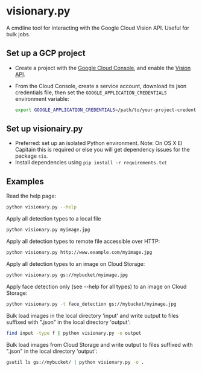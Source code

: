 # visionary.py

A cmdline tool for interacting with the Google Cloud Vision API. Useful for bulk jobs.

## Set up a GCP project

* Create a project with the [Google Cloud Console][cloud-console], and enable
  the [Vision API][vision-api].
* From the Cloud Console, create a service account,
  download its json credentials file, then set the 
  `GOOGLE_APPLICATION_CREDENTIALS` environment variable:

  ```bash
  export GOOGLE_APPLICATION_CREDENTIALS=/path/to/your-project-credentials.json
  ```

[cloud-console]: https://console.cloud.google.com
[vision-api]: https://console.cloud.google.com/apis/api/vision.googleapis.com/overview?project=_

## Set up visionairy.py

* Preferred: set up an isolated Python environment. Note: On OS X El Capitain this
is required or else you will get dependency issues for the package `six`.
* Install dependencies using `pip install -r requirements.txt`

## Examples

Read the help page:

```bash
python visionary.py --help
```

Apply all detection types to a local file

```bash
python visionary.py myimage.jpg
```

Apply all detection types to remote file accessible over HTTP:

```bash
python visionary.py http://www.example.com/myimage.jpg
```

Apply all detection types to an image on Cloud Storage:

```bash
python visionary.py gs://mybucket/myimage.jpg
```

Apply face detection only (see --help for all types) to an image on Cloud Storage:

```bash
python visionary.py -t face_detection gs://mybucket/myimage.jpg
```

Bulk load images in the local directory 'input' and write output to files suffixed with
".json" in the local directory 'output':

```bash
find input -type f | python visionary.py -o output
```

Bulk load images from Cloud Storage and write output to files suffixed with
".json" in the local directory 'output':

```bash
gsutil ls gs://mybucket/ | python visionary.py -o .
```

